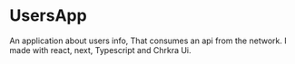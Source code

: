 # UsersApp

An application about users info, That consumes an api from the network. I made with react, next, Typescript and Chrkra Ui.
